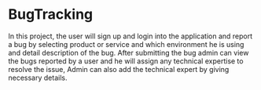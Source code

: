# BugTracking
In this project, the user will sign up and login into the application and report a bug by selecting product or service and which environment he is using and detail description of the bug.  After submitting the bug admin can view the bugs reported by a user and he will assign any technical expertise to resolve the issue, Admin can also add the technical expert by giving necessary details.
